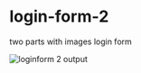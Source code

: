 # login-form-2
 two parts with images login form
 
![loginform 2 output](https://github.com/krupesh788/login-form-2/assets/71176180/911b6932-a98d-4cf0-9c4a-5385efa4d06d)
